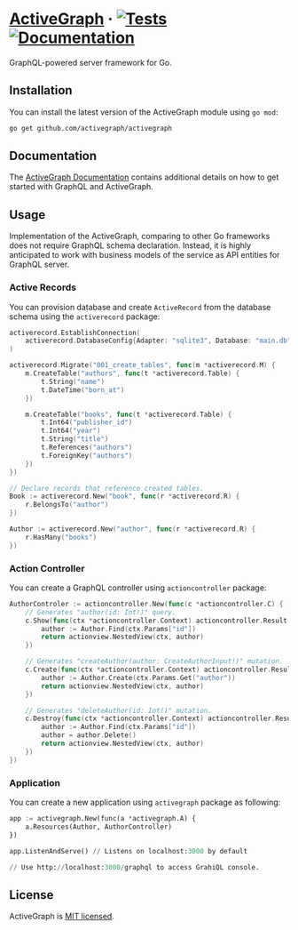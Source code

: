 # [ActiveGraph](https://activegraph.github.io) &middot; [![Tests][Tests]](https://github.com/activegraph/activegraph) [![Documentation][Documentation]](https://godoc.org/github.com/activegraph/activegraph)

GraphQL-powered server framework for Go.

## Installation

You can install the latest version of the ActiveGraph module using `go mod`:
```bash
go get github.com/activegraph/activegraph
```

## Documentation

The [ActiveGraph Documentation](https://activegraph.github.io) contains additional
details on how to get started with GraphQL and ActiveGraph.

## Usage

Implementation of the ActiveGraph, comparing to other Go frameworks does not require
GraphQL schema declaration. Instead, it is highly anticipated to work with
business models of the service as API entities for GraphQL server.

### Active Records

You can provision database and create `ActiveRecord` from the database schema using
the `activerecord` package:
```go
activerecord.EstablishConnection(
    activerecord.DatabaseConfig{Adapter: "sqlite3", Database: "main.db"},
)

activerecord.Migrate("001_create_tables", func(m *activerecord.M) {
    m.CreateTable("authors", func(t *activerecord.Table) {
        t.String("name")
        t.DateTime("born_at")
    })

    m.CreateTable("books", func(t *activerecord.Table) {
        t.Int64("publisher_id")
        t.Int64("year")
        t.String("title")
        t.References("authors")
        t.ForeignKey("authors")
    })
})

// Declare records that reference created tables.
Book := activerecord.New("book", func(r *activerecord.R) {
    r.BelongsTo("author")
})

Author := activerecord.New("author", func(r *activerecord.R) {
    r.HasMany("books")
})
```

### Action Controller

You can create a GraphQL controller using `actioncontroller` package:
```go
AuthorControler := actioncontroller.New(func(c *actioncontroller.C) {
    // Generates "author(id: Int!)" query.
    c.Show(func(ctx *actioncontroller.Context) actioncontroller.Result {
        author := Author.Find(ctx.Params["id"])
        return actionview.NestedView(ctx, author)
    })

    // Generates "createAuthor(author: CreateAuthorInput!)" mutation.
    c.Create(func(ctx *actioncontroller.Context) actioncontroller.Result {
        author := Author.Create(ctx.Params.Get("author"))
        return actionview.NestedView(ctx, author)
    })

    // Generates "deleteAuthor(id: Int!)" mutation.
    c.Destroy(func(ctx *actioncontroller.Context) actioncontroller.Result {
        author := Author.Find(ctx.Params["id"])
        author = author.Delete()
        return actionview.NestedView(ctx, author)
    })
})
```

### Application

You can create a new application using `activegraph` package as following:
```py
app := activegraph.New(func(a *activegraph.A) {
    a.Resources(Author, AuthorController)
})

app.ListenAndServe() // Listens on localhost:3000 by default

// Use http://localhost:3000/graphql to access GrahiQL console.
```

## License

ActiveGraph is [MIT licensed](LICENSE).

[Tests]: https://github.com/activegraph/activegraph/workflows/Tests/badge.svg
[Documentation]: https://godoc.org/github.com/activegraph/activegraph?status.svg
